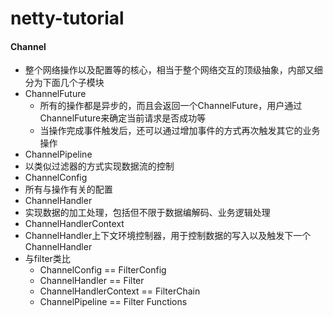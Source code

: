 # netty-tutorial
#### Channel
  + 整个网络操作以及配置等的核心，相当于整个网络交互的顶级抽象，内部又细分为下面几个子模块
  + ChannelFuture
    + 所有的操作都是异步的，而且会返回一个ChannelFuture，用户通过ChannelFuture来确定当前请求是否成功等
    + 当操作完成事件触发后，还可以通过增加事件的方式再次触发其它的业务操作
  + ChannelPipeline
   + 以类似过滤器的方式实现数据流的控制
  + ChannelConfig
   + 所有与操作有关的配置 
  + ChannelHandler  
   + 实现数据的加工处理，包括但不限于数据编解码、业务逻辑处理
  + ChannelHandlerContext
   + ChannelHandler上下文环境控制器，用于控制数据的写入以及触发下一个ChannelHandler
  + 与filter类比
    + ChannelConfig == FilterConfig
    + ChannelHandler == Filter
    + ChannelHandlerContext == FilterChain
    + ChannelPipeline == Filter Functions
